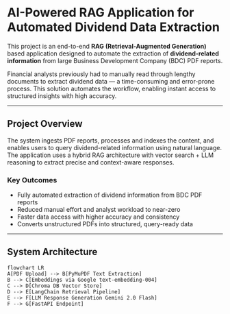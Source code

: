 # AI-Powered RAG Application for Automated Dividend Data Extraction

This project is an end-to-end **RAG (Retrieval-Augmented Generation)** based application designed to automate the extraction of **dividend-related information** from large Business Development Company (BDC) PDF reports.  

Financial analysts previously had to manually read through lengthy documents to extract dividend data — a time-consuming and error-prone process. This solution automates the workflow, enabling instant access to structured insights with high accuracy.

---

## Project Overview

The system ingests PDF reports, processes and indexes the content, and enables users to query dividend-related information using natural language. The application uses a hybrid RAG architecture with vector search + LLM reasoning to extract precise and context-aware responses.

### **Key Outcomes**
- Fully automated extraction of dividend information from BDC PDF reports
- Reduced manual effort and analyst workload to near-zero
- Faster data access with higher accuracy and consistency
- Converts unstructured PDFs into structured, query-ready data

---

## System Architecture

```mermaid
flowchart LR
A[PDF Upload] --> B[PyMuPDF Text Extraction]
B --> C[Embeddings via Google text-embedding-004]
C --> D[Chroma DB Vector Store]
D --> E[LangChain Retrieval Pipeline]
E --> F[LLM Response Generation Gemini 2.0 Flash]
F --> G[FastAPI Endpoint]

